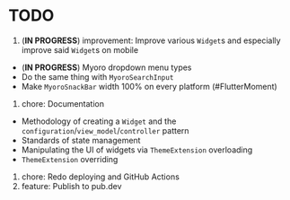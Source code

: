 # TODO

1. (**IN PROGRESS**) improvement: Improve various `Widget`s and especially improve said `Widget`s on mobile

- (**IN PROGRESS**) Myoro dropdown menu types
- Do the same thing with `MyoroSearchInput`
- Make `MyoroSnackBar` width 100% on every platform (#FlutterMoment)

1. chore: Documentation

- Methodology of creating a `Widget` and the `configuration`/`view_model`/`controller` pattern
- Standards of state management
- Manipulating the UI of widgets via `ThemeExtension` overloading
- `ThemeExtension` overriding

1. chore: Redo deploying and GitHub Actions
1. feature: Publish to pub.dev
